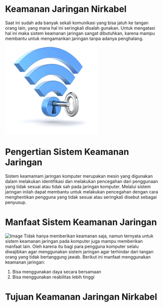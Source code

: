 # Keamanan Jaringan Nirkabel

Saat ini sudah ada banyak sekali komunikasi yang bisa jatuh ke tangan orang lain, yang mana hal ini seringkali disalah gunakan. Untuk mengatasi hal ini maka sistem keamanan jaringan sangat dibutuhkan, karena mampu membantu untuk mengamankan jaringan tanpa adanya penghalang.
![Image](Wireless-Security.png)

# Pengertian Sistem Keamanan Jaringan
Sistem keamamam jaringan komputer merupakan mesin yang digunakan dalam melakukan identifikasi dan melakukan pencegahan dari penggunaan yang tidak sesuai atau tidak sah pada jaringan komputer. Melalui sistem jaringan inilah dapat membantu untuk melakukan pencegahan dengan cara menghentikan pengguna yang tidak sesuai atau seringkali disebut sebagai penyusup.

# Manfaat Sistem Keamanan Jaringan
![Image](Manfaat-Keamanan-Jaringan-768x472)
Tidak hanya memberikan keamanan saja, namun ternyata untuk sistem keamanan jaringan pada komputer juga mampu memberikan manfaat lain. Oleh karena itu bagi para pengguna komputer selalu diwajibkan agar menggunakan sistem jaringan agar terhindar dari tangan orang yang tidak bertanggung jawab. Berikut ini manfaat menggunakan keamanan jaringan:
1. Bisa menggunakan daya secara bersamaan
2. Bisa menggunakan reabilitas lebih tinggi

# Tujuan Keamanan Jaringan Nirkabel
